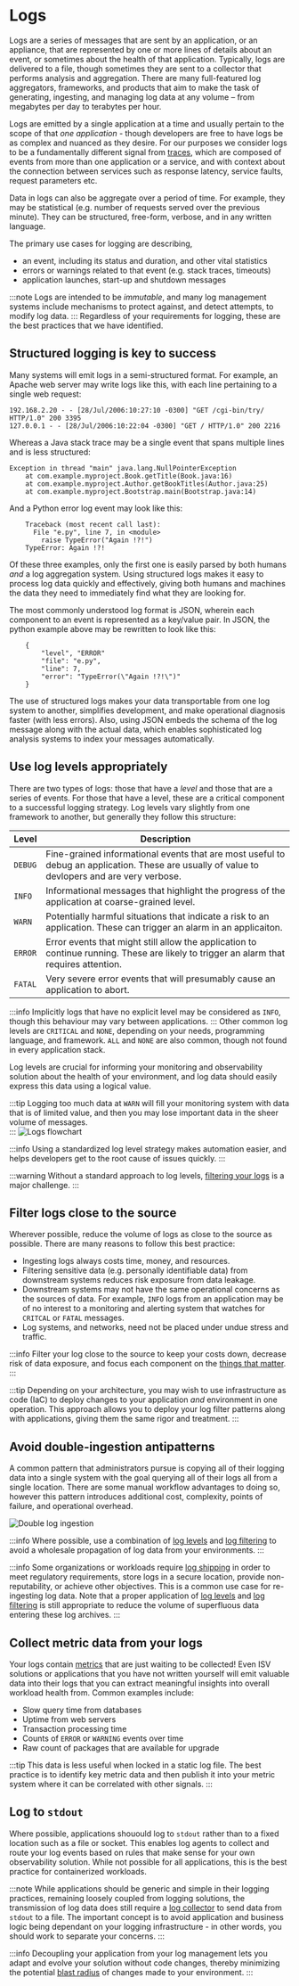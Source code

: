 # Logs

Logs are a series of messages that are sent by an application, or an appliance, that are represented by one or more lines of details about an event, or sometimes about the health of that application. Typically, logs are delivered to a file, though sometimes they are sent to a collector that performs analysis and aggregation. There are many full-featured log aggregators, frameworks, and products that aim to make the task of generating, ingesting, and managing log data at any volume – from megabytes per day to terabytes per hour.

Logs are emitted by a single application at a time and usually pertain to the scope of that *one application* - though developers are free to have logs be as complex and nuanced as they desire. For our purposes we consider logs to be a fundamentally different signal from [traces](../signals/traces), which are composed of events from more than one application or a service, and with context about the connection between services such as response latency, service faults, request parameters etc.

Data in logs can also be aggregate over a period of time. For example, they may be statistical (e.g. number of requests served over the previous minute). They can be structured, free-form, verbose, and in any written language. 

The primary use cases for logging are describing,

* an event, including its status and duration, and other vital statistics
* errors or warnings related to that event (e.g. stack traces, timeouts)
* application launches, start-up and shutdown messages

:::note
	Logs are intended to be *immutable*, and many log management systems include mechanisms to protect against, and detect attempts, to modify log data. 
:::
Regardless of your requirements for logging, these are the best practices that we have identified. 

## Structured logging is key to success

Many systems will emit logs in a semi-structured format. For example, an Apache web server may write logs like this, with each line pertaining to a single web request:

	192.168.2.20 - - [28/Jul/2006:10:27:10 -0300] "GET /cgi-bin/try/ HTTP/1.0" 200 3395
	127.0.0.1 - - [28/Jul/2006:10:22:04 -0300] "GET / HTTP/1.0" 200 2216

Whereas a Java stack trace may be a single event that spans multiple lines and is less structured:

	Exception in thread "main" java.lang.NullPointerException
        at com.example.myproject.Book.getTitle(Book.java:16)
        at com.example.myproject.Author.getBookTitles(Author.java:25)
        at com.example.myproject.Bootstrap.main(Bootstrap.java:14)

And a Python error log event may look like this:
```
	Traceback (most recent call last):
	  File "e.py", line 7, in <module>
	    raise TypeError("Again !?!")
	TypeError: Again !?!
```
Of these three examples, only the first one is easily parsed by both humans *and* a log aggregation system. Using structured logs makes it easy to process log data quickly and effectively, giving both humans and machines the data they need to immediately find what they are looking for.

The most commonly understood log format is JSON, wherein each component to an event is represented as a key/value pair. In JSON, the python example above may be rewritten to look like this:
```
	{
		"level", "ERROR"
		"file": "e.py",
		"line": 7,
		"error": "TypeError(\"Again !?!\")"
	}
```
The use of structured logs makes your data transportable from one log system to another, simplifies development, and make operational diagnosis faster (with less errors). Also, using JSON embeds the schema of the log message along with the actual data, which enables sophisticated log analysis systems to index your messages automatically.

## Use log levels appropriately

There are two types of logs: those that have a *level* and those that are a series of events. For those that have a level, these are a critical component to a successful logging strategy. Log levels vary slightly from one framework to another, but generally they follow this structure:

| Level | Description |
| ----- | ----------- |
| `DEBUG` | Fine-grained informational events that are most useful to debug an application. These are usually of value to devlopers and are very verbose. |
| `INFO` | Informational messages that highlight the progress of the application at coarse-grained level. |
| `WARN` | Potentially harmful situations that indicate a risk to an application. These can trigger an alarm in an applicaiton. |
| `ERROR` | Error events that might still allow the application to continue running. These are likely to trigger an alarm that requires attention. |
| `FATAL` | Very severe error events that will presumably cause an application to abort. |

:::info
	Implicitly logs that have no explicit level may be considered as `INFO`, though this behaviour may vary between applications.
:::
Other common log levels are `CRITICAL` and `NONE`, depending on your needs, programming language, and framework. `ALL` and `NONE` are also common, though not found in every application stack.

Log levels are crucial for informing your monitoring and observability solution about the health of your environment, and log data should easily express this data using a logical value. 

:::tip
	Logging too much data at `WARN` will fill your monitoring system with data that is of limited value, and then you may lose important data in the sheer volume of messages.  
:::
![Logs flowchart](./images/logs1.png)

:::info
	Using a standardized log level strategy makes automation easier, and helps developers get to the root cause of issues quickly.
:::

:::warning
	Without a standard approach to log levels, [filtering your logs](#filter-logs-close-to-the-source) is a major challenge.
:::
## Filter logs close to the source

Wherever possible, reduce the volume of logs as close to the source as possible. There are many reasons to follow this best practice:

* Ingesting logs always costs time, money, and resources.
* Filtering sensitive data (e.g. personally identifiable data) from downstream systems reduces risk exposure from data leakage.
* Downstream systems may not have the same operational concerns as the sources of data. For example, `INFO` logs from an application may be of no interest to a monitoring and alerting system that watches for `CRITCAL` or `FATAL` messages.
* Log systems, and networks, need not be placed under undue stress and traffic.

:::info
	Filter your log close to the source to keep your costs down, decrease risk of data exposure, and focus each component on the [things that matter](../guides/#monitor-what-matters).
:::

:::tip
	Depending on your architecture, you may wish to use infrastructure as code (IaC) to deploy changes to your application *and* environment in one operation. This approach allows you to deploy your log filter patterns along with applications, giving them the same rigor and treatment.
:::
## Avoid double-ingestion antipatterns

A common pattern that administrators pursue is copying all of their logging data into a single system with the goal querying all of their logs all from a single location. There are some manual workflow advantages to doing so, however this pattern introduces additional cost, complexity, points of failure, and operational overhead.

![Double log ingestion](./images/logs2.png)

:::info
	Where possible, use a combination of [log levels](#use-log-levels-appropriately) and [log filtering](#filter-logs-close-to-the-source) to avoid a wholesale propagation of log data from your environments.
:::

:::info
	Some organizations or workloads require [log shipping](https://en.wikipedia.org/wiki/Log_shipping) in order to meet regulatory requirements, store logs in a secure location, provide non-reputability, or achieve other objectives. This is a common use case for re-ingesting log data. Note that a proper application of [log levels](#use-log-levels-appropriately) and [log filtering](#filter-logs-close-to-the-source) is still appropriate to reduce the volume of superfluous data entering these log archives.
:::
## Collect metric data from your logs

Your logs contain [metrics](../signals/metrics/) that are just waiting to be collected! Even ISV solutions or applications that you have not written yourself will emit valuable data into their logs that you can extract meaningful insights into overall workload health from. Common examples include:

* Slow query time from databases
* Uptime from web servers
* Transaction processing time
* Counts of `ERROR` or `WARNING` events over time
* Raw count of packages that are available for upgrade

:::tip
	This data is less useful when locked in a static log file. The best practice is to identify key metric data and then publish it into your metric system where it can be correlated with other signals.
:::
## Log to `stdout`

Where possible, applications shouould log to `stdout` rather than to a fixed location such as a file or socket. This enables log agents to collect and route your log events based on rules that make sense for your own observability solution. While not possible for all applications, this is the best practice for containerized workloads.

:::note
	While applications should be generic and simple in their logging practices, remaining loosely coupled from logging solutions, the transmission of log data does still require a [log collector](../tools/logs/) to send data from `stdout` to a file. The important concept is to avoid application and business logic being dependant on your logging infrastructure - in other words, you should work to separate your concerns.
:::

:::info
	Decoupling your application from your log management lets you adapt and evolve your solution without code changes, thereby minimizing the potential [blast radius](../faq/#what-is-a-blast-radius) of changes made to your environment.
:::